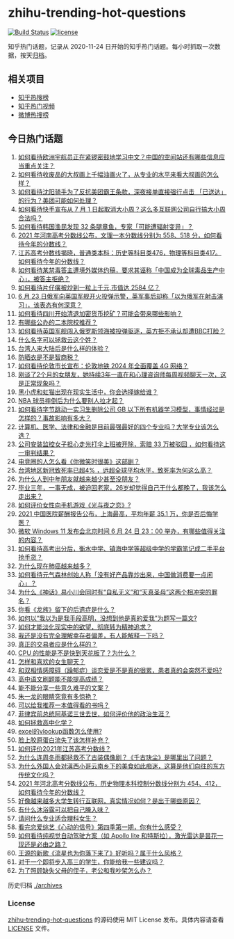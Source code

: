 # zhihu-trending-hot-questions

[![Build Status](https://github.com/justjavac/zhihu-trending-hot-questions/workflows/ci/badge.svg?branch=master)](https://github.com/justjavac/zhihu-trending-hot-questions/actions)
[![license](https://img.shields.io/github/license/justjavac/zhihu-trending-hot-questions)](https://github.com/justjavac/zhihu-trending-hot-questions/blob/master/LICENSE)

知乎热门话题，记录从 2020-11-24 日开始的知乎热门话题。每小时抓取一次数据，按天[归档](./archives)。

## 相关项目

- [知乎热搜榜](https://github.com/justjavac/zhihu-trending-top-search)
- [知乎热门视频](https://github.com/justjavac/zhihu-trending-hot-video)
- [微博热搜榜](https://github.com/justjavac/weibo-trending-hot-search)

## 今日热门话题

<!-- BEGIN -->
<!-- 最后更新时间 Fri Jun 25 2021 02:02:16 GMT+0800 (China Standard Time) -->

1. [如何看待欧洲宇航员正在紧锣密鼓地学习中文？中国的空间站还有哪些信息应当重点关注？](https://www.zhihu.com/question/466521697)
2. [如何看待收废品的大叔画上千幅油画火了，从专业的水平来看大叔画的怎么样？](https://www.zhihu.com/question/466839329)
3. [如何看待沈阳骑手为了反抗美团霸王条款，深夜接单直接强行点击
   「已送达」的行为？美团可能如何处理？](https://www.zhihu.com/question/465982752)
4. [如何看待快手宣布从 7 月 1
   日起取消大小周？这么多互联网公司自行搞大小周合法吗？](https://www.zhihu.com/question/467143015)
5. [如何看待韩国渔民发现 32 条腿章鱼，专家「可能遭辐射变异」？](https://www.zhihu.com/question/466878537)
6. [2021 年河南高考分数线公布，文理一本分数线分别为 558、518
   分，如何看待今年的分数线？](https://www.zhihu.com/question/466845813)
7. [江苏高考分数线揭晓，普通类本科：历史等科目类476，物理等科目类417。如何看待今年的分数线？](https://www.zhihu.com/question/467115094)
8. [如何看待某禁毒答主遭境外媒体约稿，要求其诬称「中国成为全球毒品生产中心」，被答主拒绝？](https://www.zhihu.com/question/466660263)
9. [如何看待片仔癀被炒到一粒上千元,市值达 2584 亿？](https://www.zhihu.com/question/466984445)
10. [6 月 23
    日俄军向英国军舰开火投弹示警，英军事后却称「以为俄军在射击演习」，该表态有何深意？](https://www.zhihu.com/question/466882658)
11. [如何看待四川开始清退加密货币挖矿？可能会带来哪些影响？](https://www.zhihu.com/question/466079044)
12. [有哪些公办的二本院校推荐？](https://www.zhihu.com/question/407123693)
13. [如何看待英国军舰闯入俄罗斯领海被投弹驱逐，英方拒不承认却遭BBC打脸？](https://www.zhihu.com/question/466996777)
14. [什么名字可以拯救云这个姓？](https://www.zhihu.com/question/374976506)
15. [台湾人来大陆后是什么样的体验？](https://www.zhihu.com/question/403879552)
16. [防晒衣是不是智商税？](https://www.zhihu.com/question/398086368)
17. [如何看待伦敦市长宣布：伦敦地铁 2024 年全面覆盖 4G
    网络？](https://www.zhihu.com/question/466979963)
18. [刚谈了2个月的女朋友，她持续3年一直在和心理咨询师每周视频聊天一次，这是正常现象吗？](https://www.zhihu.com/question/466758235)
19. [黑小虎和虹猫出现在现实生活中，你会选择嫁给谁？](https://www.zhihu.com/question/403110937)
20. [NBA 球员摔倒后为什么要别人拉才起？](https://www.zhihu.com/question/20245636)
21. [如何看待字节跳动一实习生删除公司 GB
    以下所有机器学习模型，事情经过是怎样的？事故影响有多大？](https://www.zhihu.com/question/466656197)
22. [计算机、医学、法律和金融是目前最强最好的四个专业吗？大学专业该怎么选？](https://www.zhihu.com/question/458947942)
23. [公司安装监控女子担心走光打伞上班被开除，索赔 33 万被驳回
    ，如何看待这一审判结果？](https://www.zhihu.com/question/466782388)
24. [电竞圈的人怎么看《你微笑时很美》这部剧？](https://www.zhihu.com/question/466744188)
25. [台湾地区新冠致死率已超4%
    ，远超全球平均水平，致死率为何这么高？](https://www.zhihu.com/question/466839287)
26. [为什么人到中年朋友就越来越少甚至没朋友？](https://www.zhihu.com/question/365256729)
27. [毕业三年，一事无成，被迫回老家，26岁却觉得自己干什么都晚了，我该怎么走出来？](https://www.zhihu.com/question/302335564)
28. [如何评价女性向手机游戏《光与夜之恋》?](https://www.zhihu.com/question/464964538)
29. [2021 中国医院薪酬报告公布，上海最高，平均年薪 35.1
    万，你是否后悔学医？](https://www.zhihu.com/question/466745043)
30. [微软 Windows 11 发布会北京时间 6 月 24 日 23：00
    举办，有哪些值得关注的内容？](https://www.zhihu.com/question/466505839)
31. [如何看待高考出分后，衡水中学、镇海中学等超级中学的学霸笔记成二手平台抢手货？](https://www.zhihu.com/question/467025412)
32. [为什么现在肺癌越来越多？](https://www.zhihu.com/question/454025025)
33. [如何看待元气森林创始人称「没有好产品靠炒出来，中国做消费要一点闲心」？](https://www.zhihu.com/question/467016021)
34. [为什么《神话》易小川会同时有“自私无义”和“天真圣母”这两个相冲突的罪名？](https://www.zhihu.com/question/465013423)
35. [你看《龙族》留下的后遗症是什么？](https://www.zhihu.com/question/423464810)
36. [如何以“我以为是我手段高明，没想到他是真的爱我”为题写一篇文?](https://www.zhihu.com/question/466644698)
37. [如何才能淡化现实中的欲望，彻底转为精神追求？](https://www.zhihu.com/question/462735317)
38. [我还是没有完全理解幸存者偏差，有人能解释一下吗？](https://www.zhihu.com/question/466663677)
39. [真正的交易者应是什么样的？](https://www.zhihu.com/question/466421913)
40. [CPU 的性能是不是快到天花板了？为什么？](https://www.zhihu.com/question/376567574)
41. [怎样和喜欢的女生聊天？](https://www.zhihu.com/question/269469147)
42. [和双相情感障碍（躁郁症）谈恋爱是不是真的很累，患者真的会突然不爱吗?](https://www.zhihu.com/question/270408098)
43. [高中语文刷题能不能提高成绩？](https://www.zhihu.com/question/37301560)
44. [能不能分享一些意久难平的文案？](https://www.zhihu.com/question/461769273)
45. [朱一龙的眼睛究竟有多惊艳？](https://www.zhihu.com/question/288618450)
46. [可以给我推荐一本值得看的书吗？](https://www.zhihu.com/question/462477409)
47. [菲律宾前总统阿基诺三世去世，如何评价他的政治生涯？](https://www.zhihu.com/question/467004815)
48. [如何拯救高中化学？](https://www.zhihu.com/question/283418172)
49. [excel的vlookup函数怎么使用?](https://www.zhihu.com/question/29178585)
50. [脸上胶原蛋白流失了该怎样补充？](https://www.zhihu.com/question/325891357)
51. [如何评价2021年江苏高考分数线？](https://www.zhihu.com/question/467116422)
52. [为什么连周冬雨都拯救不了古装偶像剧？《千古玦尘》是哪里出了问题？](https://www.zhihu.com/question/465674599)
53. [为什么外国人会对滇西小哥云南乡下的美食如此痴迷，这算是他们向往的东方传统文化吗？](https://www.zhihu.com/question/466627104)
54. [2021 年河北高考分数线公布，历史物理本科控制分数线分别为
    454、412，如何看待今年的分数线？](https://www.zhihu.com/question/466845912)
55. [好像越来越多大学生转行互联网，真实情况如何？是出于哪些原因？](https://www.zhihu.com/question/459260995)
56. [有什么沐浴露可以把自己腌入味？](https://www.zhihu.com/question/48929487)
57. [请问什么专业适合理科女生？](https://www.zhihu.com/question/453285867)
58. [看完恋爱综艺《心动的信号》第四季第一期，你有什么感受？](https://www.zhihu.com/question/466811742)
59. [如何看待纯视觉自动驾驶方案（如 Apollo lite
    和特斯拉），激光雷达是昙花一现还是必由之路？](https://www.zhihu.com/question/466297901)
60. [王源的新歌《流星也为你落下来了》好听吗？属于什么风格？](https://www.zhihu.com/question/465486549)
61. [对于一个即将步入高三的学生，你能给我一些建议吗？](https://www.zhihu.com/question/463306680)
62. [为了照顾缺失父母的侄子，老公和我吵架怎么办？](https://www.zhihu.com/question/466965270)

<!-- END -->

历史归档 [./archives](./archives)

### License

[zhihu-trending-hot-questions](https://github.com/justjavac/zhihu-trending-hot-questions)
的源码使用 MIT License 发布。具体内容请查看 [LICENSE](./LICENSE) 文件。
